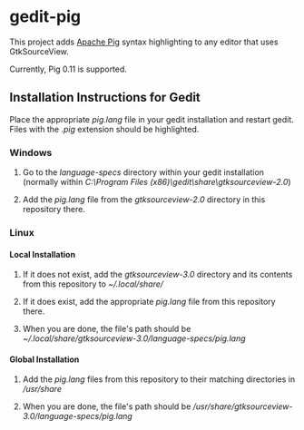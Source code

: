 # gedit-pig

This project adds [Apache Pig](http://pig.apache.org/) syntax highlighting to any editor that uses GtkSourceView.

Currently, Pig 0.11 is supported.

## Installation Instructions for Gedit

Place the appropriate *pig.lang* file in your gedit installation and restart gedit. Files with the *.pig* extension should be highlighted.

### Windows

1. Go to the *language-specs* directory within your gedit installation (normally within *C:\Program Files (x86)\gedit\share\gtksourceview-2.0*)

2. Add the *pig.lang* file from the *gtksourceview-2.0* directory in this repository there.

### Linux

#### Local Installation

1. If it does not exist, add the *gtksourceview-3.0* directory and its contents from this repository to *~/.local/share/*

2. If it does exist, add the appropriate *pig.lang* file from this repository there.

3. When you are done, the file's path should be *~/.local/share/gtksourceview-3.0/language-specs/pig.lang*

#### Global Installation

1. Add the *pig.lang* files from this repository to their matching directories in */usr/share*

2. When you are done, the file's path should be */usr/share/gtksourceview-3.0/language-specs/pig.lang*
